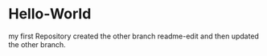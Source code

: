 # Hello-World
my first Repository
created the other branch readme-edit and then updated the other branch.
